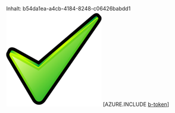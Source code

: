 Inhalt: b54da1ea-a4cb-4184-8248-c06426babdd1![Bild](6a7769a4-fa9c-4f87-9347-0e153136ce5c.png)
[AZURE.INCLUDE [b-token](a479b9ce-4f31-46d2-a06a-1b30674d0401.md)]
